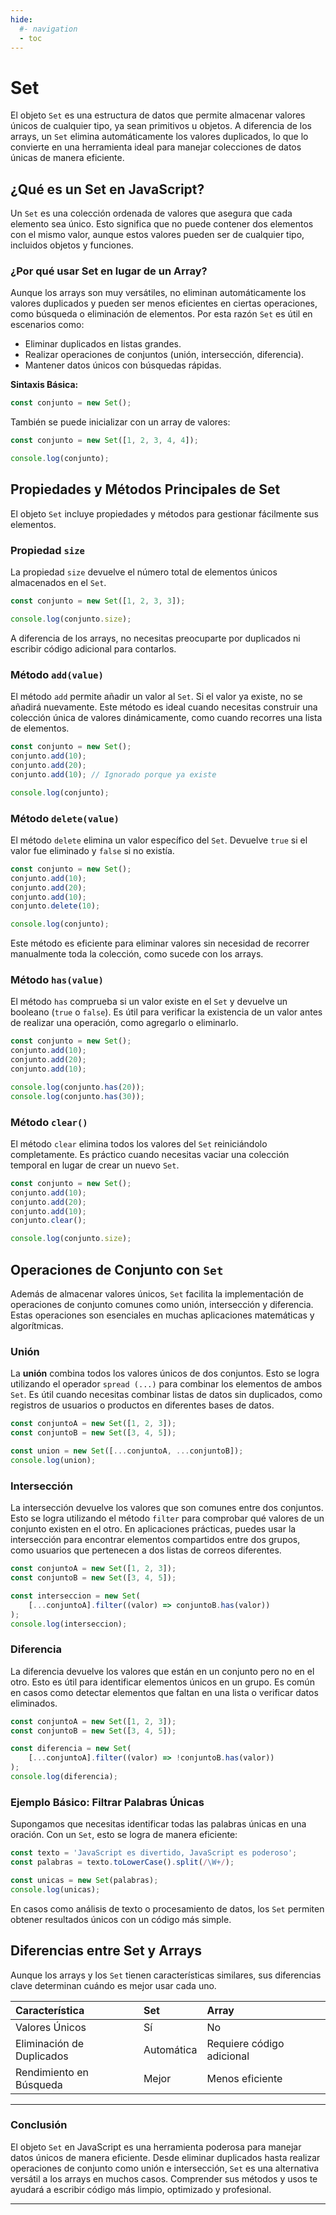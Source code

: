 ```yaml
---
hide:
  #- navigation
  - toc
---
```


<link rel="stylesheet" href="../../assets/stylesheets/javascript.css">

# **Set**

El objeto `Set` es una estructura de datos que permite almacenar valores únicos de cualquier tipo, ya sean primitivos u objetos. A diferencia de los arrays, un `Set` elimina automáticamente los valores duplicados, lo que lo convierte en una herramienta ideal para manejar colecciones de datos únicas de manera eficiente.

## **¿Qué es un Set en JavaScript?**

Un `Set` es una colección ordenada de valores que asegura que cada elemento sea único. Esto significa que no puede contener dos elementos con el mismo valor, aunque estos valores pueden ser de cualquier tipo, incluidos objetos y funciones.

### **¿Por qué usar Set en lugar de un Array?**

Aunque los arrays son muy versátiles, no eliminan automáticamente los valores duplicados y pueden ser menos eficientes en ciertas operaciones, como búsqueda o eliminación de elementos. Por esta razón `Set` es útil en escenarios como:

  - Eliminar duplicados en listas grandes.
  - Realizar operaciones de conjuntos (unión, intersección, diferencia).
  - Mantener datos únicos con búsquedas rápidas.

**Sintaxis Básica:**

```js linenums="1" title="javascript"
const conjunto = new Set();
```

También se puede inicializar con un array de valores:

```js linenums="1" title="javascript"
const conjunto = new Set([1, 2, 3, 4, 4]);

console.log(conjunto);
```

## **Propiedades y Métodos Principales de Set**

El objeto `Set` incluye propiedades y métodos para gestionar fácilmente sus elementos.

### **Propiedad `size`**

La propiedad `size` devuelve el número total de elementos únicos almacenados en el `Set`.

```js linenums="1" title="javascript"
const conjunto = new Set([1, 2, 3, 3]);

console.log(conjunto.size);
```

A diferencia de los arrays, no necesitas preocuparte por duplicados ni escribir código adicional para contarlos.

### **Método `add(value)`**

El método `add` permite añadir un valor al `Set`. Si el valor ya existe, no se añadirá nuevamente. Este método es ideal cuando necesitas construir una colección única de valores dinámicamente, como cuando recorres una lista de elementos.

```js linenums="1" title="javascript"
const conjunto = new Set();
conjunto.add(10);
conjunto.add(20);
conjunto.add(10); // Ignorado porque ya existe

console.log(conjunto);
```

### **Método `delete(value)`**

El método `delete` elimina un valor específico del `Set`. Devuelve `true` si el valor fue eliminado y `false` si no existía.

```js linenums="1" title="javascript"
const conjunto = new Set();
conjunto.add(10);
conjunto.add(20);
conjunto.add(10);
conjunto.delete(10);

console.log(conjunto);
```

Este método es eficiente para eliminar valores sin necesidad de recorrer manualmente toda la colección, como sucede con los arrays.

### **Método `has(value)`**

El método `has` comprueba si un valor existe en el `Set` y devuelve un booleano (`true` o `false`). Es útil para verificar la existencia de un valor antes de realizar una operación, como agregarlo o eliminarlo.

```js linenums="1" title="javascript"
const conjunto = new Set();
conjunto.add(10);
conjunto.add(20);
conjunto.add(10);

console.log(conjunto.has(20));
console.log(conjunto.has(30));
```

### **Método `clear()`**

El método `clear` elimina todos los valores del `Set` reiniciándolo completamente. Es práctico cuando necesitas vaciar una colección temporal en lugar de crear un nuevo `Set`.

```js linenums="1" title="javascript"
const conjunto = new Set();
conjunto.add(10);
conjunto.add(20);
conjunto.add(10);
conjunto.clear();

console.log(conjunto.size);
```

## **Operaciones de Conjunto con `Set`**

Además de almacenar valores únicos, `Set` facilita la implementación de operaciones de conjunto comunes como unión, intersección y diferencia. Estas operaciones son esenciales en muchas aplicaciones matemáticas y algorítmicas.

### **Unión**

La **unión** combina todos los valores únicos de dos conjuntos. Esto se logra utilizando el operador `spread (...)` para combinar los elementos de ambos `Set`. Es útil cuando necesitas combinar listas de datos sin duplicados, como registros de usuarios o productos en diferentes bases de datos.

```js linenums="1" title="javascript"
const conjuntoA = new Set([1, 2, 3]);
const conjuntoB = new Set([3, 4, 5]);

const union = new Set([...conjuntoA, ...conjuntoB]);
console.log(union);
```

### **Intersección**

La intersección devuelve los valores que son comunes entre dos conjuntos. Esto se logra utilizando el método `filter` para comprobar qué valores de un conjunto existen en el otro. En aplicaciones prácticas, puedes usar la intersección para encontrar elementos compartidos entre dos grupos, como usuarios que pertenecen a dos listas de correos diferentes.

```js linenums="1" title="javascript"
const conjuntoA = new Set([1, 2, 3]);
const conjuntoB = new Set([3, 4, 5]);

const interseccion = new Set(
    [...conjuntoA].filter((valor) => conjuntoB.has(valor))
);
console.log(interseccion);
```

### **Diferencia**

La diferencia devuelve los valores que están en un conjunto pero no en el otro. Esto es útil para identificar elementos únicos en un grupo. Es común en casos como detectar elementos que faltan en una lista o verificar datos eliminados.

```js linenums="1" title="javascript"
const conjuntoA = new Set([1, 2, 3]);
const conjuntoB = new Set([3, 4, 5]);

const diferencia = new Set(
    [...conjuntoA].filter((valor) => !conjuntoB.has(valor))
);
console.log(diferencia);
```

### **Ejemplo Básico: Filtrar Palabras Únicas**

Supongamos que necesitas identificar todas las palabras únicas en una oración. Con un `Set`, esto se logra de manera eficiente:

```js linenums="1" title="javascript"
const texto = 'JavaScript es divertido, JavaScript es poderoso';
const palabras = texto.toLowerCase().split(/\W+/);

const unicas = new Set(palabras);
console.log(unicas);
```

En casos como análisis de texto o procesamiento de datos, los `Set` permiten obtener resultados únicos con un código más simple.

## **Diferencias entre Set y Arrays**

Aunque los arrays y los `Set` tienen características similares, sus diferencias clave determinan cuándo es mejor usar cada uno.

| Característica            | Set	     | Array                     |
| :------------------------ | :--------- | :------------------------ |
| Valores Únicos            | Sí	     | No                        |
| Eliminación de Duplicados | Automática | Requiere código adicional |
| Rendimiento en Búsqueda   | Mejor	     | Menos eficiente           |

***

### **Conclusión**

El objeto `Set` en JavaScript es una herramienta poderosa para manejar datos únicos de manera eficiente. Desde eliminar duplicados hasta realizar operaciones de conjunto como unión e intersección, `Set` es una alternativa versátil a los arrays en muchos casos. Comprender sus métodos y usos te ayudará a escribir código más limpio, optimizado y profesional.

***

<br>
